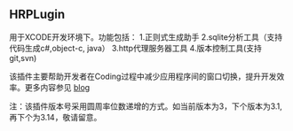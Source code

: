 ## HRPLugin

用于XCODE开发环境下。功能包括：
1.正则式生成助手
2.sqlite分析工具（支持代码生成c#,object-c, java）
3.http代理服务器工具
4.版本控制工具(支持git,svn)

该插件主要帮助开发者在Coding过程中减少应用程序间的窗口切换，提升开发效率。更多内容参见  [blog](http://www.cnblogs.com/daizhj/p/3154551.html)

注：该插件版本号采用圆周率位数递增的方式。如当前版本为3，下个版本为3.1, 再下个为3.14，敬请留意。
